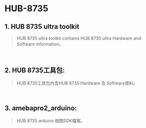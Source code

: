 # HUB-8735
## 1. HUB 8735 ultra toolkit

> HUB 8735 ultra toolkit contains HUB 8735 ultra Hardware and Software information。
</br>

## 2. HUB 8735工具包:

> HUB 8735工具包內含HUB 8735 Hardware 及 Software資料。
</br>

## 3. amebapro2_arduino:

> HUB 8735 arduino 相關SDK檔案。
</br>
